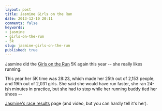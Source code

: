 ```yaml
---
layout: post
title: Jasmine Girls on the Run
date: 2013-12-10 20:11
comments: false
keywords:
- jasmine
- girls-on-the-run
- 5k
slug: jasmine-girls-on-the-run
published: true
---
```

Jasmine did the [Girls on the Run][gotr] 5K again this year -- she really likes running.

This year her 5K time was 28:23, which made her 25th out of 2,153 people, and 19th out of 2,031 girls.  She said she would have run faster, she ran 24-ish minutes in practice, but she had to stop while her running buddy tied her shoes -- 

[Jasmine's race results][race results] page (and video, but you can hardly tell it's her).


[gotr]: http://www.gotrnova.org/
[race results]: http://fw.to/OruBIHG
